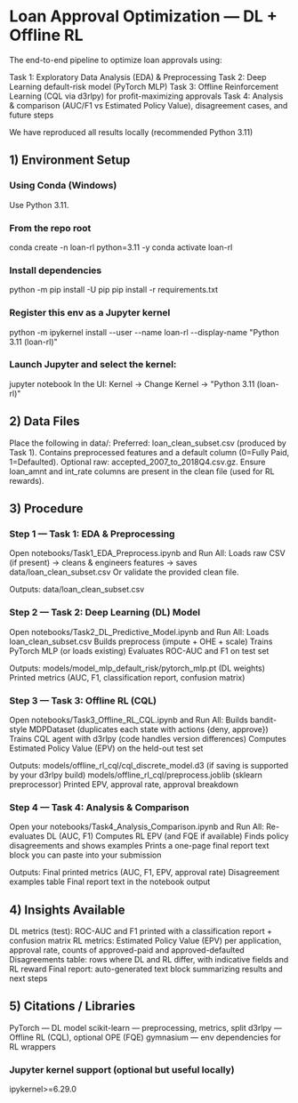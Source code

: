 # Loan Approval Optimization — DL + Offline RL

The end-to-end pipeline to optimize loan approvals using:

Task 1: Exploratory Data Analysis (EDA) & Preprocessing
Task 2: Deep Learning default-risk model (PyTorch MLP)
Task 3: Offline Reinforcement Learning (CQL via d3rlpy) for profit-maximizing approvals
Task 4: Analysis & comparison (AUC/F1 vs Estimated Policy Value), disagreement cases, and future steps

We have reproduced all results locally (recommended Python 3.11)

## 1) Environment Setup
### Using Conda (Windows) 
Use Python 3.11. 
### From the repo root
conda create -n loan-rl python=3.11 -y
conda activate loan-rl
### Install dependencies
python -m pip install -U pip
pip install -r requirements.txt
### Register this env as a Jupyter kernel
python -m ipykernel install --user --name loan-rl --display-name "Python 3.11 (loan-rl)"

### Launch Jupyter and select the kernel:
jupyter notebook
In the UI: Kernel → Change Kernel → "Python 3.11 (loan-rl)"

## 2) Data Files
Place the following in data/:
Preferred: loan_clean_subset.csv (produced by Task 1).
Contains preprocessed features and a default column (0=Fully Paid, 1=Defaulted).
Optional raw: accepted_2007_to_2018Q4.csv.gz.
Ensure loan_amnt and int_rate columns are present in the clean file (used for RL rewards).

## 3) Procedure
### Step 1 — Task 1: EDA & Preprocessing
Open notebooks/Task1_EDA_Preprocess.ipynb and Run All:
Loads raw CSV (if present) → cleans & engineers features → saves data/loan_clean_subset.csv
Or validate the provided clean file.

Outputs:
data/loan_clean_subset.csv

### Step 2 — Task 2: Deep Learning (DL) Model
Open notebooks/Task2_DL_Predictive_Model.ipynb and Run All:
Loads loan_clean_subset.csv
Builds preprocess (impute + OHE + scale)
Trains PyTorch MLP (or loads existing)
Evaluates ROC-AUC and F1 on test set

Outputs:
models/model_mlp_default_risk/pytorch_mlp.pt (DL weights)
Printed metrics (AUC, F1, classification report, confusion matrix)

### Step 3 — Task 3: Offline RL (CQL)
Open notebooks/Task3_Offline_RL_CQL.ipynb and Run All:
Builds bandit-style MDPDataset (duplicates each state with actions {deny, approve})
Trains CQL agent with d3rlpy (code handles version differences)
Computes Estimated Policy Value (EPV) on the held-out test set

Outputs:
models/offline_rl_cql/cql_discrete_model.d3 (if saving is supported by your d3rlpy build)
models/offline_rl_cql/preprocess.joblib (sklearn preprocessor)
Printed EPV, approval rate, approval breakdown

### Step 4 — Task 4: Analysis & Comparison
Open your notebooks/Task4_Analysis_Comparison.ipynb and Run All:
Re-evaluates DL (AUC, F1)
Computes RL EPV (and FQE if available)
Finds policy disagreements and shows examples
Prints a one-page final report text block you can paste into your submission

Outputs:
Final printed metrics (AUC, F1, EPV, approval rate)
Disagreement examples table
Final report text in the notebook output


## 4) Insights Available
DL metrics (test): ROC-AUC and F1 printed with a classification report + confusion matrix
RL metrics: Estimated Policy Value (EPV) per application, approval rate, counts of approved-paid and approved-defaulted
Disagreements table: rows where DL and RL differ, with indicative fields and RL reward
Final report: auto-generated text block summarizing results and next steps

## 5) Citations / Libraries
PyTorch — DL model
scikit-learn — preprocessing, metrics, split
d3rlpy — Offline RL (CQL), optional OPE (FQE)
gymnasium — env dependencies for RL wrappers


### Jupyter kernel support (optional but useful locally)
ipykernel>=6.29.0
